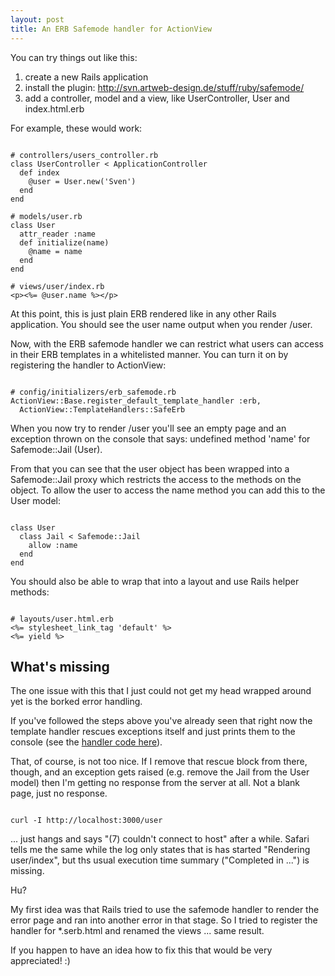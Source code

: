 ```yaml
--- 
layout: post
title: An ERB Safemode handler for ActionView
---
```

<p>You can try things out like this:</p>

<ol>
<li>create a new Rails application</li>
<li>install the plugin: <a href="http://svn.artweb-design.de/stuff/ruby/safemode/">http://svn.artweb-design.de/stuff/ruby/safemode/</a></li>
<li>add a controller, model and a view, like UserController, User and index.html.erb</li>
</ol>

<p>For example, these would work:</p>

<pre><code>
# controllers/users_controller.rb
class UserController &lt; ApplicationController
  def index
    @user = User.new('Sven')
  end
end

# models/user.rb
class User
  attr_reader :name
  def initialize(name)
    @name = name
  end
end

# views/user/index.rb
&lt;p>&lt;%= @user.name %>&lt;/p>
</code></pre>

<p>At this point, this is just plain ERB rendered like in any other Rails application. You should see the user name output when you render /user.</p>

<p>Now, with the ERB safemode handler we can restrict what users can access in their ERB templates in a whitelisted manner. You can turn it on by registering the handler to ActionView:</p>

<pre><code>
# config/initializers/erb_safemode.rb
ActionView::Base.register_default_template_handler :erb,
  ActionView::TemplateHandlers::SafeErb
</code></pre>

<p>When you now try to render /user you'll see an empty page and an exception thrown on the console that says: undefined method 'name' for Safemode::Jail (User).</p>

<p>From that you can see that the user object has been wrapped into a Safemode::Jail proxy which restricts the access to the methods on the object. To allow the user to access the name method you can add this to the User model:</p>

<pre><code>
class User
  class Jail &lt; Safemode::Jail
    allow :name
  end
end
</code></pre>

<p>You should also be able to wrap that into a layout and use Rails helper methods:</p>

<pre><code>
# layouts/user.html.erb
&lt;%= stylesheet_link_tag 'default' %>
&lt;%= yield %>
</code></pre>

<h2>What's missing</h2>

<p>The one issue with this that I just could not get my head wrapped around yet is the borked error handling. </p>

<p>If you've followed the steps above you've already seen that right now the template handler rescues exceptions itself and just prints them to the console (see the <a href="http://svn.artweb-design.de/stuff/ruby/safemode/lib/action_view/template_handlers/safe_erb.rb" title="">handler code here</a>).</p>

<p>That, of course, is not too nice. If I remove that rescue block from there, though, and an exception gets raised (e.g. remove the Jail from the User model) then I'm getting no response from the server at all. Not a blank page, just no response.</p>

<pre><code>
curl -I http://localhost:3000/user
</code></pre>

<p>... just hangs and says "(7) couldn't connect to host" after a while. Safari tells me the same while the log only states that is has started "Rendering user/index", but ths usual execution time summary ("Completed in ...") is missing.</p>

<p>Hu?</p>

<p>My first idea was that Rails tried to use the safemode handler to render the error page and ran into another error in that stage. So I tried to register the handler for *.serb.html and renamed the views ... same result.</p>

<p>If you happen to have an idea how to fix this that would be very appreciated! :)</p>




